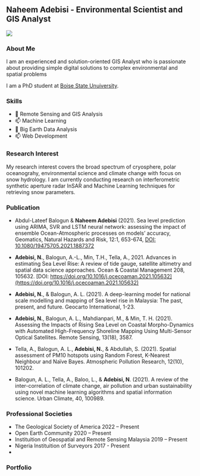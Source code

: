 ## Naheem Adebisi - Environmental Scientist and GIS Analyst

<a href = "https://twitter.com/survix"> <img src = 'https://img.shields.io/badge/Follow%20me-Twitter-blue.svg'/> </a>
### About Me
I am an experienced and solution-oriented GIS Analyst who is passionate about providing simple digital solutions to complex environmental and spatial problems

I am a PhD student at [Boise State Unuiversity](https://www.boisestate.edu/earth/staff-members/graduate-students/). 

### Skills
- 🌱 Remote Sensing and GIS Analysis
- 📫 Machine Learning
- 🔭 Big Earth Data Analysis
- 📫 Web Development


### Research Interest
My research interest covers the broad spectrum of cryosphere, polar oceanograhy, environmental science and climate change with focus on snow hydrology. I am currently conducting research on interferometric synthetic aperture radar InSAR and Machine Learning techniques for retrieving snow parameters. 

### Publication
- Abdul-Lateef Balogun & **Naheem Adebisi** (2021). Sea level prediction using ARIMA, SVR and LSTM neural network: assessing the impact of ensemble Ocean-Atmospheric processes on models’ accuracy, Geomatics, Natural Hazards and Risk, 12:1, 653-674, [DOI: 10.1080/19475705.2021.1887372](https://www.tandfonline.com/doi/full/10.1080/19475705.2021.1887372)
- **Adebisi, N.**, Balogun, A.-L., Min, T.H., Tella, A., 2021. Advances in estimating Sea Level Rise: A review of tide gauge, satellite altimetry and spatial data science approaches. Ocean & Coastal Management 208, 105632. [DOI: https://doi.org/10.1016/j.ocecoaman.2021.105632](https://doi.org/10.1016/j.ocecoaman.2021.105632)
- **Adebisi, N.**, & Balogun, A. L. (2021). A deep-learning model for national scale modelling and mapping of Sea level rise in Malaysia: The past, present, and future. Geocarto International, 1-23.
- **Adebisi, N.**, Balogun, A. L., Mahdianpari, M., & Min, T. H. (2021). Assessing the Impacts of Rising Sea Level on Coastal Morpho-Dynamics with Automated High-Frequency Shoreline Mapping Using Multi-Sensor Optical Satellites. Remote Sensing, 13(18), 3587.

- Tella, A., Balogun, A. L., **Adebisi, N.**, & Abdullah, S. (2021). Spatial assessment of PM10 hotspots using Random Forest, K-Nearest Neighbour and Naïve Bayes. Atmospheric Pollution Research, 12(10), 101202.

- Balogun, A. L., Tella, A., Baloo, L., & **Adebisi, N**. (2021). A review of the inter-correlation of climate change, air pollution and urban sustainability using novel machine learning algorithms and spatial information science. Urban Climate, 40, 100989.

### Professional Societies
- The Geological Society of America								                  2022 – Present
- Open Earth Community								  		                        2020 – Present
- Instituition of Geospatial and Remote Sensing Malaysia						2019 – Present
- Nigeria Instituition of Surveyors	                                2017 - Present
- 
### Portfolio


<!--
**Surfix/Surfix** is a ✨ _special_ ✨ repository because its `README.md` (this file) appears on your GitHub profile.

Here are some ideas to get you started:

- 🔭 I’m currently working on ...
- 🌱 I’m currently learning ...
- 👯 I’m looking to collaborate on ...
- 🤔 I’m looking for help with ...
- 💬 Ask me about ...
- 📫 How to reach me: ...
- 😄 Pronouns: ...
- ⚡ Fun fact: ...
-->
